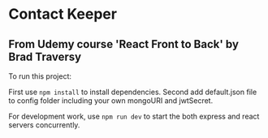 # Contact Keeper

## From Udemy course 'React Front to Back' by Brad Traversy

To run this project:

First use `npm install` to install dependencies.
Second add default.json file to config folder including your own mongoURI and jwtSecret.

For development work, use `npm run dev` to start the both express and react servers concurrently.
